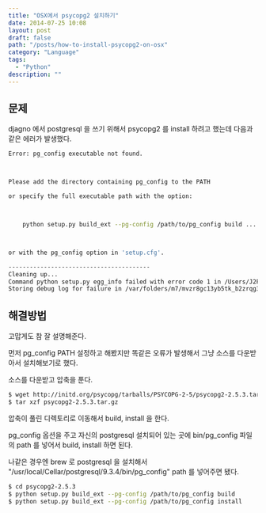 ```yaml
---
title: "OSX에서 psycopg2 설치하기"
date: 2014-07-25 10:08
layout: post
draft: false
path: "/posts/how-to-install-psycopg2-on-osx"
category: "Language"
tags: 
  - "Python"
description: ""  
---
```


## 문제

djagno 에서 postgresql 을 쓰기 위해서 psycopg2 를 install 하려고 했는데 다음과 같은 에러가 발생했다.

```bash
Error: pg_config executable not found.



Please add the directory containing pg_config to the PATH

or specify the full executable path with the option:



    python setup.py build_ext --pg-config /path/to/pg_config build ...



or with the pg_config option in 'setup.cfg'.

----------------------------------------
Cleaning up...
Command python setup.py egg_info failed with error code 1 in /Users/J2P/.virtualenvs/coupon/build/psycopg2
Storing debug log for failure in /var/folders/m7/mvzr8gc13yb5tk_b2zrqg3l80000gn/T/tmpy7yqQi
```

## 해결방법

고맙게도 참 잘 설명해준다.

먼저 pg_config PATH 설정하고 해봤지만 똑같은 오류가 발생해서 그냥 소스를 다운받아서 설치해보기로 했다.

소스를 다운받고 압축을 푼다.

```bash
$ wget http://initd.org/psycopg/tarballs/PSYCOPG-2-5/psycopg2-2.5.3.tar.gz
$ tar xzf psycopg2-2.5.3.tar.gz
```

압축이 풀린 디렉토리로 이동해서 build, install 을 한다.

pg_config 옵션을 주고 자신의 postgresql 설치되어 있는 곳에 bin/pg_config 파일의 path 를 넣어서 build, install 하면 된다.

나같은 경우엔 brew 로 postgresql 을 설치해서 "/usr/local/Cellar/postgresql/9.3.4/bin/pg_config" path 를 넣어주면 됐다.

```bash
$ cd psycopg2-2.5.3
$ python setup.py build_ext --pg-config /path/to/pg_config build
$ python setup.py build_ext --pg-config /path/to/pg_config install
```
